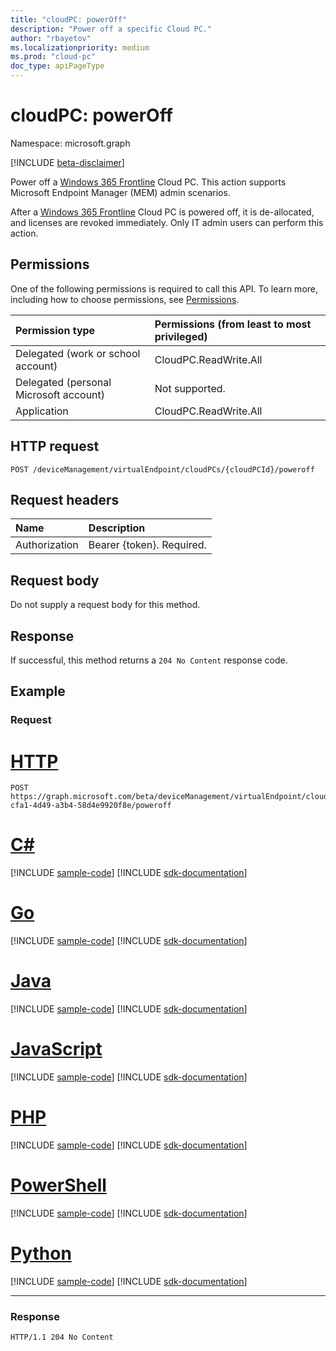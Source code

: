 ```yaml
---
title: "cloudPC: powerOff"
description: "Power off a specific Cloud PC."
author: "rbayetov"
ms.localizationpriority: medium
ms.prod: "cloud-pc"
doc_type: apiPageType
---
```


# cloudPC: powerOff

Namespace: microsoft.graph

[!INCLUDE [beta-disclaimer](../../includes/beta-disclaimer.md)]

Power off a [Windows 365 Frontline](https://www.microsoft.com/en/windows-365/frontline) Cloud PC. This action supports Microsoft Endpoint Manager (MEM) admin scenarios. 

After a [Windows 365 Frontline](https://www.microsoft.com/en/windows-365/frontline) Cloud PC is powered off, it is de-allocated, and licenses are revoked immediately. Only IT admin users can perform this action. 

## Permissions

One of the following permissions is required to call this API. To learn more, including how to choose permissions, see [Permissions](/graph/permissions-reference).

|Permission type|Permissions (from least to most privileged)|
|:---|:---|
|Delegated (work or school account)|CloudPC.ReadWrite.All|
|Delegated (personal Microsoft account)|Not supported.|
|Application|CloudPC.ReadWrite.All|

## HTTP request

<!-- {
  "blockType": "ignored"
}
-->

``` http
POST /deviceManagement/virtualEndpoint/cloudPCs/{cloudPCId}/poweroff
```

## Request headers

|Name|Description|
|:---|:---|
|Authorization|Bearer {token}. Required.|

## Request body

Do not supply a request body for this method.

## Response

If successful, this method returns a `204 No Content` response code.

## Example

### Request

# [HTTP](#tab/http)
<!-- {
  "blockType": "request",
  "name": "poweroff_cloudpc"
}
-->

``` http
POST https://graph.microsoft.com/beta/deviceManagement/virtualEndpoint/cloudPCs/831dd62e-cfa1-4d49-a3b4-58d4e9920f8e/poweroff
```

# [C#](#tab/csharp)
[!INCLUDE [sample-code](../includes/snippets/csharp/poweroff-cloudpc-csharp-snippets.md)]
[!INCLUDE [sdk-documentation](../includes/snippets/snippets-sdk-documentation-link.md)]

# [Go](#tab/go)
[!INCLUDE [sample-code](../includes/snippets/go/poweroff-cloudpc-go-snippets.md)]
[!INCLUDE [sdk-documentation](../includes/snippets/snippets-sdk-documentation-link.md)]

# [Java](#tab/java)
[!INCLUDE [sample-code](../includes/snippets/java/poweroff-cloudpc-java-snippets.md)]
[!INCLUDE [sdk-documentation](../includes/snippets/snippets-sdk-documentation-link.md)]

# [JavaScript](#tab/javascript)
[!INCLUDE [sample-code](../includes/snippets/javascript/poweroff-cloudpc-javascript-snippets.md)]
[!INCLUDE [sdk-documentation](../includes/snippets/snippets-sdk-documentation-link.md)]

# [PHP](#tab/php)
[!INCLUDE [sample-code](../includes/snippets/php/poweroff-cloudpc-php-snippets.md)]
[!INCLUDE [sdk-documentation](../includes/snippets/snippets-sdk-documentation-link.md)]

# [PowerShell](#tab/powershell)
[!INCLUDE [sample-code](../includes/snippets/powershell/poweroff-cloudpc-powershell-snippets.md)]
[!INCLUDE [sdk-documentation](../includes/snippets/snippets-sdk-documentation-link.md)]

# [Python](#tab/python)
[!INCLUDE [sample-code](../includes/snippets/python/poweroff-cloudpc-python-snippets.md)]
[!INCLUDE [sdk-documentation](../includes/snippets/snippets-sdk-documentation-link.md)]

---

### Response

<!-- {
  "blockType": "response",
  "truncated": true
}
-->

``` http
HTTP/1.1 204 No Content
```
